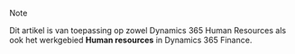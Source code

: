 > [!NOTE]
> Dit artikel is van toepassing op zowel Dynamics 365 Human Resources als ook het werkgebied **Human resources** in Dynamics 365 Finance.